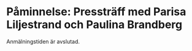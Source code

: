 # Påminnelse: Pressträff med Parisa Liljestrand och Paulina Brandberg

Anmälningstiden är avslutad.
